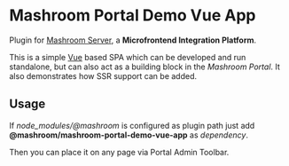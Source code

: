 
# Mashroom Portal Demo Vue App

Plugin for [Mashroom Server](https://www.mashroom-server.com), a **Microfrontend Integration Platform**.

This is a simple [Vue](https://vuejs.org) based SPA which can be developed and run standalone, but can also
act as a building block in the _Mashroom Portal_.
It also demonstrates how SSR support can be added.

## Usage

If *node_modules/@mashroom* is configured as plugin path just add **@mashroom/mashroom-portal-demo-vue-app** as *dependency*.

Then you can place it on any page via Portal Admin Toolbar.
